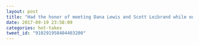 ```yaml
---
layout: post
title: "Had the honor of meeting Dana Lewis and Scott Leibrand while out in Seattle for ElixirConf…"
date: 2017-09-19 23:58:09
categories: hot-takes
tweet_id: "910291958404403200"
---
```



<!-- Original tweet: https://twitter.com/i/status/910291958404403200 -->